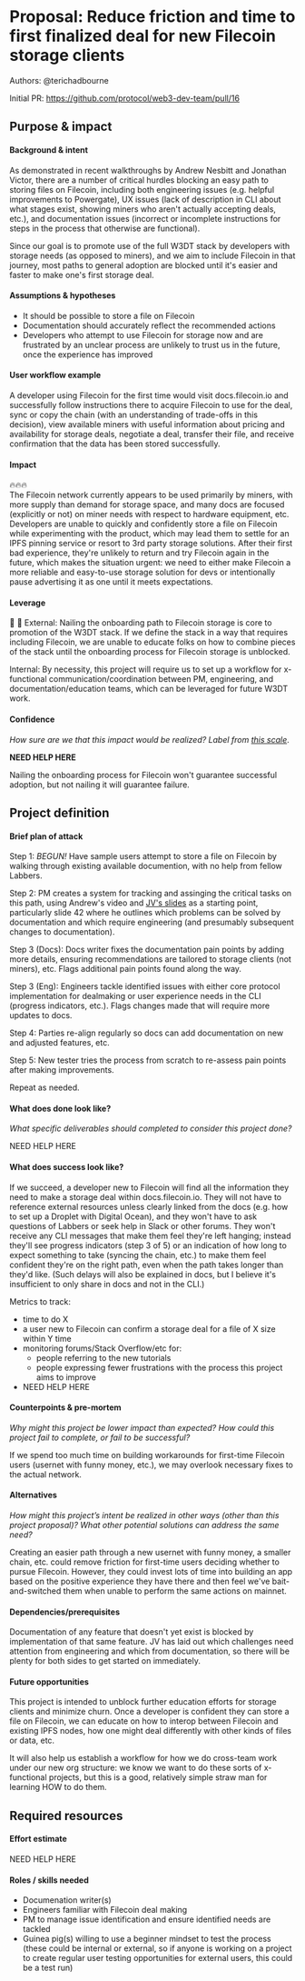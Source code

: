 # Proposal: Reduce friction and time to first finalized deal for new Filecoin storage clients

Authors: @terichadbourne

Initial PR: https://github.com/protocol/web3-dev-team/pull/16 <!-- Reference the PR first proposing this document. Oooh, self-reference! -->

<!--
This template is for a proposal/brief/pitch for a significant project to be undertaken by a Web3 Dev project team.
The goal of project proposals is to help us decide which work to take on, which things are more valuable than other things.
-->
<!--
A proposal should contain enough detail for others to understand how this project contributes to our team’s mission of product-market fit
for our unified stack of protocols, what is included in scope of the project, where to get started if a project team were to take this on,
and any other information relevant for prioritizing this project against others.
It does not need to describe the work in much detail. Most technical design and planning would take place after a proposal is adopted.
Good project scope aims for ~3-5 engineers for 1-3 months (though feel free to suggest larger-scoped projects anyway). 
Projects do not include regular day-to-day maintenance and improvement work, e.g. on testing, tooling, validation, code clarity, refactors for future capability, etc.
-->
<!--
For ease of discussion in PRs, consider breaking lines after every sentence or long phrase.
-->

## Purpose &amp; impact 
#### Background &amp; intent
As demonstrated in recent walkthroughs by Andrew Nesbitt and Jonathan Victor, there are a number of critical hurdles blocking an easy path to storing files on Filecoin, including both engineering issues (e.g. helpful improvements to Powergate), UX issues (lack of description in CLI about what stages exist, showing miners who aren't actually accepting deals, etc.), and documentation issues (incorrect or incomplete instructions for steps in the process that otherwise are functional).

Since our goal is to promote use of the full W3DT stack by developers with storage needs (as opposed to miners), and we aim to include Filecoin in that journey, most paths to general adoption are blocked until it's easier and faster to make one's first storage deal. 

#### Assumptions &amp; hypotheses
- It should be possible to store a file on Filecoin
- Documentation should accurately reflect the recommended actions
- Developers who attempt to use Filecoin for storage now and are frustrated by an unclear process are unlikely to trust us in the future, once the experience has improved

#### User workflow example
A developer using Filecoin for the first time would visit docs.filecoin.io and successfully follow instructions there to acquire Filecoin to use for the deal, sync or copy the chain (with an understanding of trade-offs in this decision), view available miners with useful information about pricing and availability for storage deals, negotiate a deal, transfer their file, and receive confirmation that the data has been stored successfully. 

#### Impact
🔥🔥🔥  
The Filecoin network currently appears to be used primarily by miners, with more supply than demand for storage space, and many docs are focused (explicitly or not) on miner needs with respect to hardware equipment, etc. Developers are unable to quickly and confidently store a file on Filecoin while experimenting with the product, which may lead them to settle for an IPFS pinning service or resort to 3rd party storage solutions. After their first bad experience, they're unlikely to return and try Filecoin again in the future, which makes the situation urgent: we need to either make Filecoin a more reliable and easy-to-use storage solution for devs or intentionally pause advertising it as one until it meets expectations.

#### Leverage
🎯 🎯 
External: Nailing the onboarding path to Filecoin storage is core to promotion of the W3DT stack. If we define the stack in a way that requires including Filecoin, we are unable to educate folks on how to combine pieces of the stack until the onboarding process for Filecoin storage is unblocked. 

Internal:  By necessity, this project will require us to set up a workflow for x-functional communication/coordination between PM, engineering, and documentation/education teams, which can be leveraged for future W3DT work.


#### Confidence
_How sure are we that this impact would be realized? Label from [this scale](https://medium.com/@nimay/inside-product-introduction-to-feature-priority-using-ice-impact-confidence-ease-and-gist-5180434e5b15)_.

**NEED HELP HERE**

Nailing the onboarding process for Filecoin won't guarantee successful adoption, but not nailing it will guarantee failure. 

## Project definition
#### Brief plan of attack

Step 1: _BEGUN!_ Have sample users attempt to store a file on Filecoin by walking through existing available documention, with no help from fellow Labbers. 

Step 2: PM creates a system for tracking and assinging the critical tasks on this path, using Andrew's video and [JV's slides](https://docs.google.com/presentation/d/1UbO7LKo47KTZcPL8xK41ubFEZwJ7MeFnnAT0_y1yIII/edit?usp=sharing) as a starting point, particularly slide 42 where he outlines which problems can be solved by documentation and which require engineering (and presumably subsequent changes to documentation).

Step 3 (Docs): Docs writer fixes the documentation pain points by adding more details, ensuring recommendations are tailored to storage clients (not miners), etc. Flags additional pain points found along the way. 

Step 3 (Eng): Engineers tackle identified issues with either core protocol implementation for dealmaking or user experience needs in the CLI (progress indicators, etc.). Flags changes made that will require more updates to docs.

Step 4: Parties re-align regularly so docs can add documentation on new and adjusted features, etc. 

Step 5: New tester tries the process from scratch to re-assess pain points after making improvements.

Repeat as needed.


#### What does done look like?
_What specific deliverables should completed to consider this project done?_

NEED HELP HERE

####  What does success look like?

If we succeed, a developer new to Filecoin will find all the information they need to make a storage deal within docs.filecoin.io. They will not have to reference external resources unless clearly linked from the docs (e.g. how to set up a Droplet with Digital Ocean), and they won't have to ask questions of Labbers or seek help in Slack or other forums. They won't receive any CLI messages that make them feel they're left hanging; instead they'll see progress indicators (step 3 of 5) or an indication of how long to expect something to take (syncing the chain, etc.) to make them feel confident they're on the right path, even when the path takes longer than they'd like. (Such delays will also be explained in docs, but I believe it's insufficient to only share in docs and not in the CLI.) 

Metrics to track:
- time to do X 
- a user new to Filecoin can confirm a storage deal for a file of X size within Y time
- monitoring forums/Stack Overflow/etc for: 
    -  people referring to the new tutorials
    -  people expressing fewer frustrations with the process this project aims to improve
- NEED HELP HERE 

#### Counterpoints &amp; pre-mortem
_Why might this project be lower impact than expected? How could this project fail to complete, or fail to be successful?_

If we spend too much time on building workarounds for first-time Filecoin users (usernet with funny money, etc.), we may overlook necessary fixes to the actual network.

#### Alternatives
_How might this project’s intent be realized in other ways (other than this project proposal)? What other potential solutions can address the same need?_

Creating an easier path through a new usernet with funny money, a smaller chain, etc. could remove friction for first-time users deciding whether to pursue Filecoin. However, they could invest lots of time into building an app based on the positive experience they have there and then feel we've bait-and-switched them when unable to perform the same actions on mainnet. 

#### Dependencies/prerequisites
<!--List any other projects that are dependencies/prerequisites for this project that is being pitched.-->
Documentation of any feature that doesn't yet exist is blocked by implementation of that same feature. JV has laid out which challenges need attention from engineering and which from documentation, so there will be plenty for both sides to get started on immediately.  

#### Future opportunities
<!--What future projects/opportunities could this project enable?-->

This project is intended to unblock further education efforts for storage clients and minimize churn. Once a developer is confident they can store a file on Filecoin, we can educate on how to interop between Filecoin and existing IPFS nodes, how one might deal differently with other kinds of files or data, etc.

It will also help us establish a workflow for how we do cross-team work under our new org structure: we know we want to do these sorts of x-functional projects, but this is a good, relatively simple straw man for learning HOW to do them.

## Required resources

#### Effort estimate
<!--T-shirt size rating of the size of the project. If the project might require external collaborators/teams, please note in the roles/skills section below). 
For a team of 3-5 people with the appropriate skills:
- Small, 1-2 weeks
- Medium, 3-5 weeks
- Large, 6-10 weeks
- XLarge, >10 weeks
Describe any choices and uncertainty in this scope estimate. (E.g. Uncertainty in the scope until design work is complete, low uncertainty in execution thereafter.)
-->

NEED HELP HERE

#### Roles / skills needed
<!--Describe the knowledge/skill-sets and team that are needed for this project (e.g. PM, docs, protocol or library expertise, design expertise, etc.). If this project could be externalized to the community or a team outside PL's direct employment, please note that here.-->
- Documenation writer(s)
- Engineers familiar with Filecoin deal making
- PM to manage issue identification and ensure identified needs are tackled
- Guinea pig(s) willing to use a beginner mindset to test the process (these could be internal or external, so if anyone is working on a project to create regular user testing opportunities for external users, this could be a test run)
